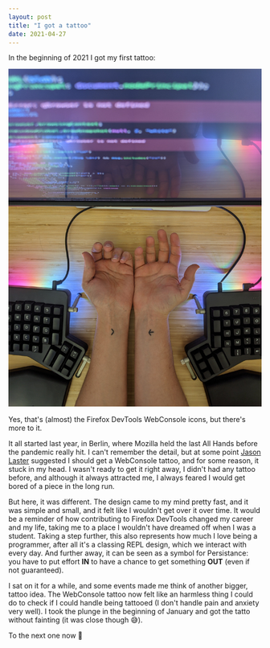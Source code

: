 ```yaml
---
layout: post
title: "I got a tattoo"
date: 2021-04-27
---
```


In the beginning of 2021 I got my first tattoo:

<img src="/images/posts_assets/2021-04-27/tattoo.jpg" alt="A tatto on my wrists, view from the top. On the left one a chevron pointing to the right; on the right one an arrow pointing to the left">

Yes, that's (almost) the Firefox DevTools WebConsole icons, but there's more to it.

It all started last year, in Berlin, where Mozilla held the last All Hands before the pandemic really hit.
I can't remember the detail, but at some point [Jason Laster](https://twitter.com/jasonlaster11) suggested I should get a WebConsole tattoo, and for some reason, it stuck in my head.
I wasn't ready to get it right away, I didn't had any tattoo before, and although it always attracted me, I always feared I would get bored of a piece in the long run.

But here, it was different. The design came to my mind pretty fast, and it was simple and small, and it felt like I wouldn't get over it over time.
It would be a reminder of how contributing to Firefox DevTools changed my career and my life, taking me to a place I wouldn't have dreamed off when I was a student.
Taking a step further, this also represents how much I love being a programmer, after all it's a classing REPL design, which we interact with every day.
And further away, it can be seen as a symbol for Persistance: you have to put effort **IN** to have a chance to get something **OUT** (even if not guaranteed).

I sat on it for a while, and some events made me think of another bigger, tattoo idea. The WebConsole tattoo now felt like an harmless thing I could do to check if I could handle being tattooed (I don't handle pain and anxiety very well).
I took the plunge in the beginning of January and got the tatto without fainting (it was close though 😅).

To the next one now 🙂
